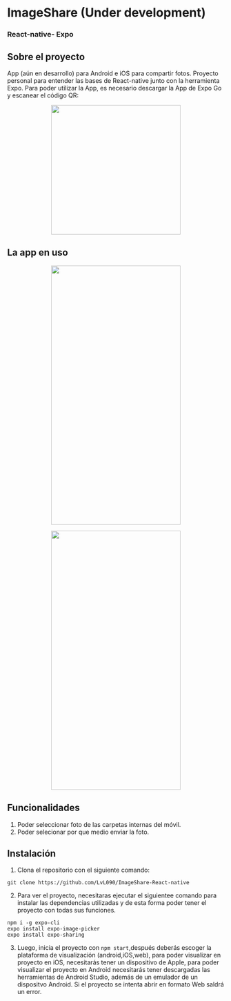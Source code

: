 # ImageShare (Under development)
### React-native- Expo

## Sobre el proyecto
App (aún en desarrollo) para Android e iOS para compartir fotos. Proyecto personal para entender las bases de React-native junto con la herramienta Expo.
Para poder utilizar la App, es necesario descargar la App de Expo Go y escanear el código QR:

<p align="center">
  <img width="300" height="300" src="https://user-images.githubusercontent.com/99020950/182889906-232804dc-de81-4f2a-933c-54887139b22c.png">
</p>

## La app en uso

<p align= "center">
  <img width="300" height="600" src="https://user-images.githubusercontent.com/99020950/182877167-7bd8a67c-8ef7-4984-877b-512cd9d6c594.png">
</p>
<p align= "center">
 <img width="300" height="600" src="https://user-images.githubusercontent.com/99020950/182877169-1ba77e13-4fc9-4880-a1a8-c2bf9180dbb1.png">
</p>

 




## Funcionalidades
1. Poder seleccionar foto de las carpetas internas del móvil.
2. Poder selecionar por que medio enviar la foto.


## Instalación

1. Clona el repositorio con el siguiente comando: 
```
git clone https://github.com/LvL090/ImageShare-React-native
```

2. Para ver el proyecto, necesitaras ejecutar el siguientee comando para instalar las dependencias utilizadas y de esta forma poder tener el proyecto con todas sus funciones.

```
npm i -g expo-cli
expo install expo-image-picker
expo install expo-sharing
```

3. Luego, inicia el proyecto con `npm start`,después deberás escoger la plataforma de visualización (android,iOS,web), para poder visualizar en proyecto en iOS, necesitarás tener un dispositivo de Apple,
para poder visualizar el proyecto en Android necesitarás tener descargadas las herramientas de Android Studio,
además de un emulador de un dispositvo Android. 
Si el proyecto se intenta abrir en formato Web saldrá un error.

